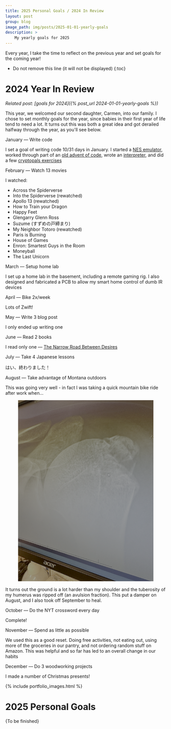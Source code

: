 ```yaml
---
title: 2025 Personal Goals / 2024 In Review
layout: post
group: blog
image_path: img/posts/2025-01-01-yearly-goals
description: >
    My yearly goals for 2025
---
```

Every year, I take the time to reflect on the previous year and set goals for the coming year!

* Do not remove this line (it will not be displayed)
{:toc}

# 2024 Year In Review
*Related post: [goals for 2024]({% post_url 2024-01-01-yearly-goals %})*

This year, we welcomed our second daughter, Carmen, into our family. I chose to set monthly goals for the year, since babies in their first year of life tend to need a lot. It turns out this was both a great idea and got derailed halfway through the year, as you'll see below.

<span class="goal-green">January — Write code</span>

I set a goal of writing code 10/31 days in January. I started a [NES emulator](https://github.com/jacob-meacham/pixelnes), worked through part of an [old advent of code](https://github.com/jacob-meacham/advent-of-code/tree/main/2019), wrote an [interpreter](https://github.com/jacob-meacham/lox), and did a few [cryptopals exercises](https://github.com/jacob-meacham/cryptopals)

<span class="goal-green">February — Watch 13 movies</span>

I watched:
* Across the Spiderverse
* Into the Spiderverse (rewatched)
* Apollo 13 (rewatched)
* How to Train your Dragon
* Happy Feet
* Glengarry Glenn Ross
* Suzume (すずめの戸締まり)
* My Neighbor Totoro (rewatched)
* Paris is Burning
* House of Games
* Enron: Smartest Guys in the Room
* Moneyball
* The Last Unicorn

<span class="goal-green">March — Setup home lab</span>

I set up a home lab in the basement, including a remote gaming rig. I also designed and fabricated a PCB to allow my smart home control of dumb IR devices

<span class="goal-green">April — Bike 2x/week</span>

Lots of Zwift!

<span class="goal-yellow">May — Write 3 blog post</span>

I only ended up writing one

<span class="goal-yellow">June — Read 2 books</span>

I read only one — [The Narrow Road Between Desires](https://www.goodreads.com/book/show/157265081-the-narrow-road-between-desires)

<span class="goal-green">July — Take 4 Japanese lessons</span>

はい、終わりました！

<span class="goal-yellow">August — Take advantage of Montana outdoors</span>

This was going very well - in fact I was taking a quick mountain bike ride after work when...

<figure>
    <img src="/img/shoulder-injury.png" />
</figure>

It turns out the ground is a lot harder than my shoulder and the tuberosity of my humerus was ripped off (an avulsion fraction). This put a damper on August, and I also took off <span class="goal-red">September</span> to heal.

<span class="goal-green">October — Do the NYT crossword every day</span>

Complete!

<span class="goal-green">November — Spend as little as possible</span>

We used this as a good reset. Doing free activities, not eating out, using more of the groceries in our pantry, and not ordering random stuff on Amazon. This was helpful and so far has led to an overall change in our habits

<span class="goal-green">December — Do 3 woodworking projects</span>

I made a number of Christmas presents!

{% include portfolio_images.html %}

# 2025 Personal Goals

{To be finished}